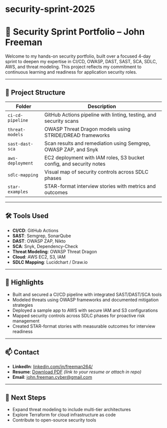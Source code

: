 # security-sprint-2025
# 🔐 Security Sprint Portfolio – John Freeman

Welcome to my hands-on security portfolio, built over a focused 4-day sprint to deepen my expertise in CI/CD, OWASP, DAST, SAST, SCA, SDLC, AWS, and threat modeling. This project reflects my commitment to continuous learning and readiness for application security roles.

---

## 🧱 Project Structure

| Folder               | Description                                                                 |
|----------------------|-----------------------------------------------------------------------------|
| `ci-cd-pipeline`     | GitHub Actions pipeline with linting, testing, and security scans           |
| `threat-models`      | OWASP Threat Dragon models using STRIDE/DREAD frameworks                    |
| `sast-dast-sca`      | Scan results and remediation using Semgrep, OWASP ZAP, and Snyk             |
| `aws-deployment`     | EC2 deployment with IAM roles, S3 bucket config, and security notes         |
| `sdlc-mapping`       | Visual map of security controls across SDLC phases                          |
| `star-examples`      | STAR-format interview stories with metrics and outcomes                     |

---

## 🛠️ Tools Used

- **CI/CD**: GitHub Actions
- **SAST**: Semgrep, SonarQube
- **DAST**: OWASP ZAP, Nikto
- **SCA**: Snyk, Dependency-Check
- **Threat Modeling**: OWASP Threat Dragon
- **Cloud**: AWS EC2, S3, IAM
- **SDLC Mapping**: Lucidchart / Draw.io

---

## 📌 Highlights

- Built and secured a CI/CD pipeline with integrated SAST/DAST/SCA tools
- Modeled threats using OWASP frameworks and documented mitigation strategies
- Deployed a sample app to AWS with secure IAM and S3 configurations
- Mapped security controls across SDLC phases for proactive risk management
- Created STAR-format stories with measurable outcomes for interview readiness

---

## 📫 Contact

- **LinkedIn**: [linkedin.com/in/freeman264/](https://www.linkedin.com/in/freeman264/) 
- **Resume**: [Download PDF](#) *(link to your resume or attach in repo)*
- **Email**: john.freeman.cyber@gmail.com 

---

## 🚀 Next Steps

- Expand threat modeling to include multi-tier architectures
- Explore Terraform for cloud infrastructure as code
- Contribute to open-source security tools

